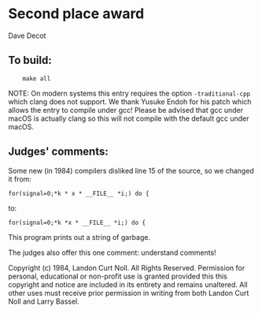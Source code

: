 # Second place award 

Dave Decot

## To build:

        make all

NOTE: On modern systems this entry requires the option `-traditional-cpp` which
clang does not support. We thank Yusuke Endoh for his patch which allows the
entry to compile under gcc! Please be advised that gcc under macOS is actually
clang so this will not compile with the default gcc under macOS.

## Judges' comments:


Some new (in 1984) compilers disliked line 15 of the source, so we changed it
from:

	for(signal=0;*k * x * __FILE__ *i;) do {

to:

	for(signal=0;*k *x * __FILE__ *i;) do {

This program prints out a string of garbage.

The judges also offer this one comment: understand comments!


Copyright (c) 1984, Landon Curt Noll.
All Rights Reserved.  Permission for personal, educational or non-profit use is
granted provided this this copyright and notice are included in its entirety
and remains unaltered.  All other uses must receive prior permission in writing
from both Landon Curt Noll and Larry Bassel.

